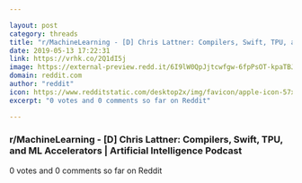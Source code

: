 ```yaml
---

layout: post
category: threads
title: "r/MachineLearning - [D] Chris Lattner: Compilers, Swift, TPU, and ML Accelerators"
date: 2019-05-13 17:22:31
link: https://vrhk.co/2Q1dI5j
image: https://external-preview.redd.it/6I9lW0QpJjtcwfgw-6fpPsOT-kpaTBJjfd5UI7Mf1Hg.jpg?auto=webp&s=2d730f381fd75e624a726f30be69a2b5d4f1f890
domain: reddit.com
author: "reddit"
icon: https://www.redditstatic.com/desktop2x/img/favicon/apple-icon-57x57.png
excerpt: "0 votes and 0 comments so far on Reddit"

---
```


### r/MachineLearning - [D] Chris Lattner: Compilers, Swift, TPU, and ML Accelerators | Artificial Intelligence Podcast

0 votes and 0 comments so far on Reddit